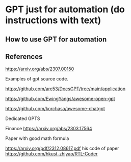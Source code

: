 # GPT just for automation (do instructions with text)

## How to use GPT for automation



## References 

https://arxiv.org/abs/2307.00150

Examples of gpt source code.

https://github.com/arc53/DocsGPT/tree/main/application

https://github.com/EwingYangs/awesome-open-gpt

https://github.com/korchasa/awesome-chatgpt


Dedicated GPTS

Finance
https://arxiv.org/abs/2303.17564


Paper with good math formula

https://arxiv.org/pdf/2312.08617.pdf
his code of paper
https://github.com/hkust-zhiyao/RTL-Coder